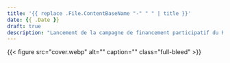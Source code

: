 ```yaml
---
title: '{{ replace .File.ContentBaseName "-" " " | title }}'
date: {{ .Date }}
draft: true
description: "Lancement de la campagne de financement participatif du Raising Hops. Retrouvez toutes les informations et comment y participer."
---
```


{{< figure src="cover.webp" alt="" caption="" class="full-bleed" >}}